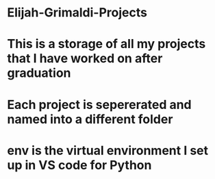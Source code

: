 # Elijah-Grimaldi-Projects
# This is a storage of all my projects that I have worked on after graduation
# Each project is sepererated and named into a different folder
# env is the virtual environment I set up in VS code for Python
